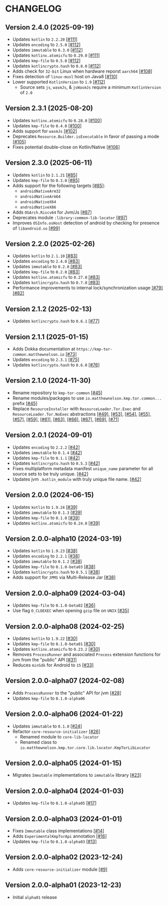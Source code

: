 # CHANGELOG

## Version 2.4.0 (2025-09-19)
 - Updates `kotlin` to `2.2.20` [[#111]][111]
 - Updates `encoding` to `2.5.0` [[#112]][112]
 - Updates `immutable` to `0.3.0` [[#112]][112]
 - Updates `kotlinx.atomicfu` to `0.29.0` [[#111]][111]
 - Updates `kmp-file` to `0.5.0` [[#112]][112]
 - Updates `kotlincrypto.hash` to `0.8.0` [[#112]][112]
 - Adds check for `32-bit` Linux when hardware reporst `aarch64` [[#108]][108]
 - Fixes detection of `linux-musl` host on Java8 [[#110]][110]
 - Lower supported `KotlinVersion` to `1.9` [[#112]][112]
     - Source sets `js`, `wasmJs`, & `jsWasmJs` require a minimum `KotlinVersion` of `2.0`

## Version 2.3.1 (2025-08-20)
 - Updates `kotlinx.atomicfu` to `0.28.0` [[#100]][100]
 - Updates `kmp-file` to `0.4.0` [[#100]][100]
 - Adds support for `wasmJs` [[#102]][102]
 - Deprecates `Resource.Builder.isExecutable` in favor of passing a mode [[#105]][105]
 - Fixes potential double-close on Kotlin/Native [[#106]][106]

## Version 2.3.0 (2025-06-11)
 - Updates `kotlin` to `2.1.21` [[#85]][85]
 - Updates `kmp-file` to `0.3.0` [[#85]][85]
 - Adds support for the following targets [[#85]][85]:
     - `androidNativeArm32`
     - `androidNativeArm64`
     - `androidNativeX64`
     - `androidNativeX86`
 - Adds `OSArch.Riscv64` for Jvm/Js [[#87]][87]
 - Deprecates module `:library:common-lib-locator` [[#97]][97]
 - Improves `OSInfo.osHost` detection of android by checking for presence of `libandroid.so` [[#99]][99]

## Version 2.2.0 (2025-02-26)
 - Updates `kotlin` to `2.1.10` [[#83]][83]
 - Updates `encoding` to `2.4.0` [[#83]][83]
 - Updates `immutable` to `0.2.0` [[#83]][83]
 - Updates `kmp-file` to `0.2.0` [[#83]][83]
 - Updates `kotlinx.atomicfu` to `0.27.0` [[#83]][83]
 - Updates `kotlincrypto.hash` to `0.7.0` [[#83]][83]
 - Performance improvements to internal lock/synchronization usage [[#79]][79] [[#82]][82]

## Version 2.1.2 (2025-02-13)
 - Updates `kotlincrypto.hash` to `0.6.1` [[#77]][77]

## Version 2.1.1 (2025-01-15)
 - Adds Dokka documentation at `https://kmp-tor-common.matthewnelson.io` [[#73]][73]
 - Updates `encoding` to `2.3.1` [[#75]][75]
 - Updates `kotlincrypto.hash` to `0.6.0` [[#76]][76]

## Version 2.1.0 (2024-11-30)
 - Rename repository to `kmp-tor-common` [[#45]][45]
 - Rename modules/packages to use `io.matthewnelson.kmp.tor.common...` prefix [[#45]][45]
 - Replace `ResourceInstaller` with `ResourceLoader.Tor.Exec` and `ResourceLoader.Tor.NoExec` 
   abstractions [[#49]][49], [[#53]][53], [[#54]][54], [[#55]][55], [[#57]][57], [[#59]][59], 
   [[#61]][61], [[#63]][63], [[#66]][66], [[#67]][67], [[#69]][69], [[#71]][71]

## Version 2.0.1 (2024-09-01)
 - Updates `encoding` to `2.2.2` [[#42]][42]
 - Updates `immutable` to `0.1.4` [[#42]][42]
 - Updates `kmp-file` to `0.1.1` [[#42]][42]
 - Updates `kotlincrypto.hash` to `0.5.3` [[#42]][42]
 - Fixes multiplatform metadata manifest `unique_name` parameter for
   all source sets to be truly unique. [[#42]][42]
 - Updates jvm `.kotlin_module` with truly unique file name. [[#42]][42]

## Version 2.0.0 (2024-06-15)
 - Updates `kotlin` to `1.9.24` [[#39]][39]
 - Updates `immutable` to `0.1.3` [[#39]][39]
 - Updates `kmp-file` to `0.1.0` [[#39]][39]
 - Updates `kotlinx.atomicfu` to `0.24.0` [[#39]][39]

## Version 2.0.0-alpha10 (2024-03-19)
 - Updates `kotlin` to `1.9.23` [[#38]][38]
 - Updates `encoding` to `2.2.1` [[#38]][38]
 - Updates `immutable` to `0.1.2` [[#38]][38]
 - Updates `kmp-file` to `0.1.0-beta03` [[#38]][38]
 - Updates `kotlincrypto.hash` to `0.5.1` [[#38]][38]
 - Adds support for `JPMS` via Multi-Release Jar [[#38]][38]

## Version 2.0.0-alpha09 (2024-03-04)
 - Updates `kmp-file` to `0.1.0-beta02` [[#36]][36]
 - Use flag `O_CLOEXEC` when opening `gzip` file on `UNIX` [[#35]][35]

## Version 2.0.0-alpha08 (2024-02-25)
 - Updates `kotlin` to `1.9.22` [[#30]][30]
 - Updates `kmp-file` to `0.1.0-beta01` [[#30]][30]
 - Updates `kotlinx.atomicfu` to `0.23.2` [[#30]][30]
 - Removes `ProcessRunner` and associated `Process` extension functions 
   for jvm from the "public" API [[#31]][31]
 - Reduces `minSdk` for Android to `15` [[#33]][33]

## Version 2.0.0-alpha07 (2024-02-08)
 - Adds `ProcessRunner` to the "public" API for jvm [[#28]][28]
 - Updates `kmp-file` to `0.1.0-alpha06`

## Version 2.0.0-alpha06 (2024-01-22)
 - Updates `immutable` to `0.1.0` [[#24]][24]
 - Refactor `core-resource-initializer` [[#26]][26]
     - Renamed module to `core-lib-locator`
     - Renamed class to `io.matthewnelson.kmp.tor.core.lib.locator.KmpTorLibLocator`

## Version 2.0.0-alpha05 (2024-01-15)
 - Migrates `Immutable` implementations to `immutable` library [[#23]][23]

## Version 2.0.0-alpha04 (2024-01-03)
 - Updates `kmp-file` to `0.1.0-alpha05` [[#17]][17]

## Version 2.0.0-alpha03 (2024-01-01)
 - Fixes `Immutable` class implementations [[#14]][14]
 - Adds `ExperimentalKmpTorApi` annotation [[#16]][16]
 - Updates `kmp-file` to `0.1.0-alpha03` [[#13]][13]

## Version 2.0.0-alpha02 (2023-12-24)
 - Adds `core-resource-initializer` module [[#9]][9]

## Version 2.0.0-alpha01 (2023-12-23)
 - Initial `alpha01` release

[9]: https://github.com/05nelsonm/kmp-tor-common/pull/9
[13]: https://github.com/05nelsonm/kmp-tor-common/pull/13
[14]: https://github.com/05nelsonm/kmp-tor-common/pull/14
[16]: https://github.com/05nelsonm/kmp-tor-common/pull/16
[17]: https://github.com/05nelsonm/kmp-tor-common/pull/17
[23]: https://github.com/05nelsonm/kmp-tor-common/pull/23
[24]: https://github.com/05nelsonm/kmp-tor-common/pull/24
[26]: https://github.com/05nelsonm/kmp-tor-common/pull/26
[28]: https://github.com/05nelsonm/kmp-tor-common/pull/28
[30]: https://github.com/05nelsonm/kmp-tor-common/pull/30
[31]: https://github.com/05nelsonm/kmp-tor-common/pull/31
[33]: https://github.com/05nelsonm/kmp-tor-common/pull/33
[35]: https://github.com/05nelsonm/kmp-tor-common/pull/35
[36]: https://github.com/05nelsonm/kmp-tor-common/pull/36
[38]: https://github.com/05nelsonm/kmp-tor-common/pull/38
[39]: https://github.com/05nelsonm/kmp-tor-common/pull/39
[42]: https://github.com/05nelsonm/kmp-tor-common/pull/42
[45]: https://github.com/05nelsonm/kmp-tor-common/pull/45
[49]: https://github.com/05nelsonm/kmp-tor-common/pull/49
[53]: https://github.com/05nelsonm/kmp-tor-common/pull/53
[54]: https://github.com/05nelsonm/kmp-tor-common/pull/54
[55]: https://github.com/05nelsonm/kmp-tor-common/pull/55
[57]: https://github.com/05nelsonm/kmp-tor-common/pull/57
[59]: https://github.com/05nelsonm/kmp-tor-common/pull/59
[61]: https://github.com/05nelsonm/kmp-tor-common/pull/61
[63]: https://github.com/05nelsonm/kmp-tor-common/pull/63
[66]: https://github.com/05nelsonm/kmp-tor-common/pull/66
[67]: https://github.com/05nelsonm/kmp-tor-common/pull/67
[69]: https://github.com/05nelsonm/kmp-tor-common/pull/69
[71]: https://github.com/05nelsonm/kmp-tor-common/pull/71
[73]: https://github.com/05nelsonm/kmp-tor-common/pull/73
[75]: https://github.com/05nelsonm/kmp-tor-common/pull/75
[76]: https://github.com/05nelsonm/kmp-tor-common/pull/76
[77]: https://github.com/05nelsonm/kmp-tor-common/pull/77
[79]: https://github.com/05nelsonm/kmp-tor-common/pull/79
[82]: https://github.com/05nelsonm/kmp-tor-common/pull/82
[83]: https://github.com/05nelsonm/kmp-tor-common/pull/83
[85]: https://github.com/05nelsonm/kmp-tor-common/pull/85
[87]: https://github.com/05nelsonm/kmp-tor-common/pull/87
[97]: https://github.com/05nelsonm/kmp-tor-common/pull/97
[99]: https://github.com/05nelsonm/kmp-tor-common/pull/99
[100]: https://github.com/05nelsonm/kmp-tor-common/pull/100
[102]: https://github.com/05nelsonm/kmp-tor-common/pull/102
[105]: https://github.com/05nelsonm/kmp-tor-common/pull/105
[106]: https://github.com/05nelsonm/kmp-tor-common/pull/106
[108]: https://github.com/05nelsonm/kmp-tor-common/pull/108
[110]: https://github.com/05nelsonm/kmp-tor-common/pull/110
[111]: https://github.com/05nelsonm/kmp-tor-common/pull/111
[112]: https://github.com/05nelsonm/kmp-tor-common/pull/112
